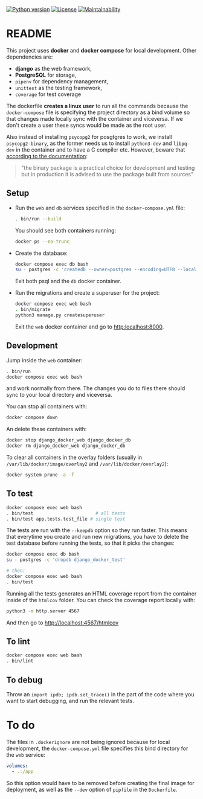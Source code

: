 [![Python version](https://badgen.net/badge/python/3.10/yellow)](Pipfile)
[![License](https://img.shields.io/github/license/octopusinvitro/django-docker)](https://github.com/octopusinvitro/django-docker/blob/main/LICENSE.md)
[![Maintainability](https://api.codeclimate.com/v1/badges/a5d393deabf01fbd6e9d/maintainability)](https://codeclimate.com/github/octopusinvitro/django-docker/maintainability)


# README

This project uses **docker** and **docker compose** for local development. Other dependencies are:

* **django** as the web framework,
* **PostgreSQL** for storage,
* `pipenv` for dependency management,
* `unittest` as the testing framework,
* `coverage` for test coverage

The dockerfile **creates a linux user** to run all the commands because the `docker-compose` file is specifying the project directory as a bind volume so that changes made locally sync with the container and viceversa. If we don't create a user these syncs would be made as the root user.

Also instead of installing `psycopg2` for posgtgres to work, we install `psycopg2-binary`, as the former needs us to install `python3-dev` and `libpq-dev` in the container and to have a C compiler etc. However, beware that [according to the documentation](https://pypi.org/project/psycopg2-binary/):

> "the binary package is a practical choice for development and testing but in production it is advised to use the package built from sources"


## Setup

* Run the `web` and `db` services specified in the `docker-compose.yml` file:

  ```sh
  . bin/run --build
  ```

  You should see both containers running:

  ```sh
  docker ps --no-trunc
  ```

* Create the database:

  ```sh
  docker compose exec db bash
  su - postgres -c 'createdb --owner=postgres --encoding=UTF8 --locale=en_US.utf8 django_docker'
  ```

  Exit both psql and the `db` docker container.

* Run the migrations and create a superuser for the project:

  ```sh
  docker compose exec web bash
  . bin/migrate
  python3 manage.py createsuperuser
  ```

  Exit the `web` docker container and go to <http:localhost:8000>.


## Development

Jump inside the `web` container:

```sh
. bin/run
docker compose exec web bash
```

and work normally from there. The changes you do to files there should sync to your local directory and viceversa.

You can stop all containers with:

```sh
docker compose down
```

An delete these containers with:

```sh
docker stop django_docker_web django_docker_db
docker rm django_docker_web django_docker_db
```

To clear all containers in the overlay folders (usually in `/var/lib/docker/image/overlay2` and `/var/lib/docker/overlay2`):

```sh
docker system prune -a -f
```


## To test

```sh
docker compose exec web bash
. bin/test                       # all tests
. bin/test app.tests.test_file # single test
```

The tests are run with the `--keepdb` option so they run faster. This means that everytime you create and run new migrations, you have to delete the test database before running the tests, so that it picks the changes:

```sh
docker compose exec db bash
su - postgres -c 'dropdb django_docker_test'

# then:
docker compose exec web bash
. bin/test
```

Running all the tests generates an HTML coverage report from the container inside of the `htmlcov` folder. You can check the coverage report locally with:

```sh
python3 -m http.server 4567
```

And then go to <http://localhost:4567/htmlcov>


## To lint

```sh
docker compose exec web bash
. bin/lint
```


## To debug

Throw an `import ipdb; ipdb.set_trace()` in the part of the code where you want to start debugging, and run the relevant tests.


# To do

The files in `.dockerignore` are not being ignored because for local development, the `docker-compose.yml` file specifies this bind directory for the `web` service:

```yml
volumes:
  - .:/app
```

So this option would have to be removed before creating the final image for deployment, as well as the `--dev` option of `pipfile` in the `Dockerfile`.
